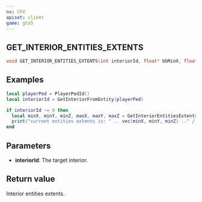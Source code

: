 ```yaml
---
ns: CFX
apiset: client
game: gta5
---
```

## GET_INTERIOR_ENTITIES_EXTENTS

```c
void GET_INTERIOR_ENTITIES_EXTENTS(int interiorId, float* bbMinX, float* bbMinY, float* bbMinZ, float* bbMaxX, float* bbMaxY, float* bbMaxZ);
```

## Examples

```lua
local playerPed = PlayerPedId()
local interiorId = GetInteriorFromEntity(playerPed)

if interiorId ~= 0 then
  local minX, minY, minZ, maxX, maxY, maxZ = GetInteriorEntitiesExtents(interiorId, roomId)
  print("current entities extents is: " .. vec(minX, minY, minZ) .." / " .. vec(maxX, maxY, maxZ))
end
```

## Parameters
* **interiorId**: The target interior.

## Return value
Interior entities extents.
